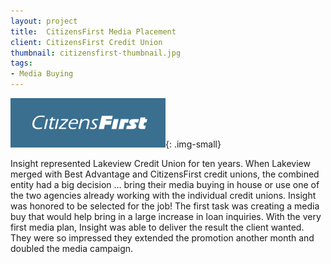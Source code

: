```yaml
---
layout: project
title:  CitizensFirst Media Placement
client: CitizensFirst Credit Union
thumbnail: citizensfirst-thumbnail.jpg
tags:
- Media Buying
---
```


![CitizensFirst Logo](/img/citizensfirst-logo.jpg){: .img-small}

Insight represented Lakeview Credit Union for ten years. When Lakeview merged with Best Advantage and CitizensFirst credit unions, the combined entity had a big decision … bring their media buying in house or use one of the two agencies already working with the individual credit unions. Insight was honored to be selected for the job! The first task was creating a media buy that would help bring in a large increase in loan inquiries. With the very first media plan, Insight was able to deliver the result the client wanted. They were so impressed they extended the promotion another month and doubled the media campaign.